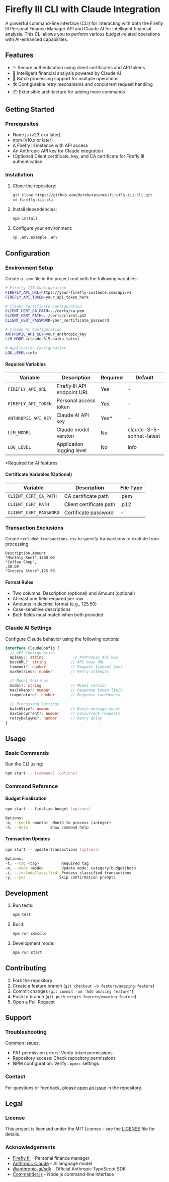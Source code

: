 # Firefly III CLI with Claude Integration

A powerful command-line interface (CLI) for interacting with both the Firefly III Personal Finance Manager API and Claude AI for intelligent financial analysis. This CLI allows you to perform various budget-related operations with AI-enhanced capabilities.

## Features

- ✨ Secure authentication using client certificates and API tokens
- 🤖 Intelligent financial analysis powered by Claude AI
- 🔄 Batch processing support for multiple operations
- 🛠 Configurable retry mechanisms and concurrent request handling
- 📦 Extensible architecture for adding more commands

## Getting Started

### Prerequisites

- Node.js (v23.x or later)
- npm (v10.x or later)
- A Firefly III instance with API access
- An Anthropic API key for Claude integration
- (Optional) Client certificate, key, and CA certificate for Firefly III authentication

### Installation

1. Clone the repository:
   ```bash
   git clone https://github.com/derekprovance/firefly-iii-cli.git
   cd firefly-iii-cli
   ```

2. Install dependencies:
   ```bash
   npm install
   ```

3. Configure your environment:
   ```bash
   cp .env.example .env
   ```

## Configuration

### Environment Setup

Create a `.env` file in the project root with the following variables:

```bash
# Firefly III Configuration
FIREFLY_API_URL=https://your-firefly-instance.com/api/v1
FIREFLY_API_TOKEN=your_api_token_here

# Client Certificate Configuration
CLIENT_CERT_CA_PATH=../certs/ca.pem
CLIENT_CERT_PATH=../certs/client.p12
CLIENT_CERT_PASSWORD=your_certificate_password

# Claude AI Configuration
ANTHROPIC_API_KEY=your_anthropic_key
LLM_MODEL=claude-3-5-haiku-latest

# Application Configuration
LOG_LEVEL=info
```

#### Required Variables

| Variable | Description | Required | Default |
|----------|-------------|----------|---------|
| `FIREFLY_API_URL` | Firefly III API endpoint URL | Yes | - |
| `FIREFLY_API_TOKEN` | Personal access token | Yes | - |
| `ANTHROPIC_API_KEY` | Claude AI API key | Yes* | - |
| `LLM_MODEL` | Claude model version | No | claude-3-5-sonnet-latest |
| `LOG_LEVEL` | Application logging level | No | info |

*Required for AI features

#### Certificate Variables (Optional)

| Variable | Description | File Type |
|----------|-------------|-----------|
| `CLIENT_CERT_CA_PATH` | CA certificate path | .pem |
| `CLIENT_CERT_PATH` | Client certificate path | .p12 |
| `CLIENT_CERT_PASSWORD` | Certificate password | - |

### Transaction Exclusions

Create `excluded_transactions.csv` to specify transactions to exclude from processing:

```csv
Description,Amount
"Monthly Rent",1200.00
"Coffee Shop",
,50.00
"Grocery Store",125.50
```

#### Format Rules
- Two columns: Description (optional) and Amount (optional)
- At least one field required per row
- Amounts in decimal format (e.g., 125.50)
- Case-sensitive descriptions
- Both fields must match when both provided

### Claude AI Settings

Configure Claude behavior using the following options:

```typescript
interface ClaudeConfig {
  // API Configuration
  apiKey?: string             // Anthropic API key
  baseURL?: string           // API base URL
  timeout?: number           // Request timeout (ms)
  maxRetries?: number        // Retry attempts

  // Model Settings
  model?: string             // Model version
  maxTokens?: number         // Response token limit
  temperature?: number       // Response randomness
  
  // Processing Settings
  batchSize?: number         // Batch message count
  maxConcurrent?: number     // Concurrent requests
  retryDelayMs?: number      // Retry delay
}
```

## Usage

### Basic Commands

Run the CLI using:
```bash
npm start -- [command] [options]
```

### Command Reference

#### Budget Finalization
```bash
npm start -- finalize-budget [options]

Options:
-m, --month <month>  Month to process (integer)
-h, --help          Show command help
```

#### Transaction Updates
```bash
npm start -- update-transactions [options]

Options:
-t, --tag <tag>          Required tag
-m, --mode <mode>        Update mode: category|budget|both
-i, --includeClassified  Process classified transactions
-y, --yes               Skip confirmation prompts
```

## Development

1. Run tests:
   ```bash
   npm test
   ```

2. Build:
   ```bash
   npm run compile
   ```

3. Development mode:
   ```bash
   npm run start
   ```

## Contributing

1. Fork the repository
2. Create a feature branch (`git checkout -b feature/amazing-feature`)
3. Commit changes (`git commit -am 'Add amazing feature'`)
4. Push to branch (`git push origin feature/amazing-feature`)
5. Open a Pull Request

## Support

### Troubleshooting

Common issues:
- PAT permission errors: Verify token permissions
- Repository access: Check repository permissions
- NPM configuration: Verify `.npmrc` settings

### Contact

For questions or feedback, please [open an issue](https://github.com/derekprovance/firefly-iii-cli/issues) in the repository.

## Legal

### License

This project is licensed under the MIT License - see the [LICENSE](LICENSE) file for details.

### Acknowledgements

- [Firefly III](https://www.firefly-iii.org/) - Personal finance manager
- [Anthropic Claude](https://www.anthropic.com/claude) - AI language model
- [@anthropic-ai/sdk](https://github.com/anthropics/anthropic-sdk-typescript) - Official Anthropic TypeScript SDK
- [Commander.js](https://github.com/tj/commander.js/) - Node.js command-line interface